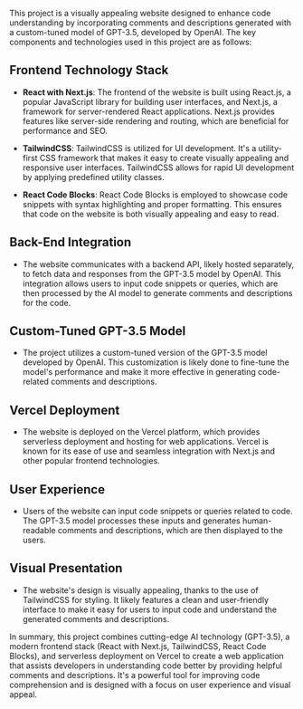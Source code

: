 This project is a visually appealing website designed to enhance code understanding by incorporating comments and descriptions generated with a custom-tuned model of GPT-3.5, developed by OpenAI. The key components and technologies used in this project are as follows:

## Frontend Technology Stack

- **React with Next.js**: The frontend of the website is built using React.js, a popular JavaScript library for building user interfaces, and Next.js, a framework for server-rendered React applications. Next.js provides features like server-side rendering and routing, which are beneficial for performance and SEO.

- **TailwindCSS**: TailwindCSS is utilized for UI development. It's a utility-first CSS framework that makes it easy to create visually appealing and responsive user interfaces. TailwindCSS allows for rapid UI development by applying predefined utility classes.

- **React Code Blocks**: React Code Blocks is employed to showcase code snippets with syntax highlighting and proper formatting. This ensures that code on the website is both visually appealing and easy to read.

## Back-End Integration

- The website communicates with a backend API, likely hosted separately, to fetch data and responses from the GPT-3.5 model by OpenAI. This integration allows users to input code snippets or queries, which are then processed by the AI model to generate comments and descriptions for the code.

## Custom-Tuned GPT-3.5 Model

- The project utilizes a custom-tuned version of the GPT-3.5 model developed by OpenAI. This customization is likely done to fine-tune the model's performance and make it more effective in generating code-related comments and descriptions.

## Vercel Deployment

- The website is deployed on the Vercel platform, which provides serverless deployment and hosting for web applications. Vercel is known for its ease of use and seamless integration with Next.js and other popular frontend technologies.

## User Experience

- Users of the website can input code snippets or queries related to code. The GPT-3.5 model processes these inputs and generates human-readable comments and descriptions, which are then displayed to the users.

## Visual Presentation

- The website's design is visually appealing, thanks to the use of TailwindCSS for styling. It likely features a clean and user-friendly interface to make it easy for users to input code and understand the generated comments and descriptions.

In summary, this project combines cutting-edge AI technology (GPT-3.5), a modern frontend stack (React with Next.js, TailwindCSS, React Code Blocks), and serverless deployment on Vercel to create a web application that assists developers in understanding code better by providing helpful comments and descriptions. It's a powerful tool for improving code comprehension and is designed with a focus on user experience and visual appeal.
